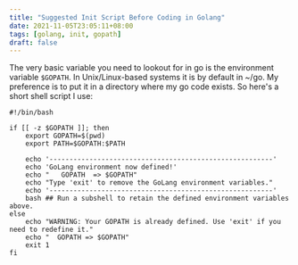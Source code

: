 ```yaml
---
title: "Suggested Init Script Before Coding in Golang"
date: 2021-11-05T23:05:11+08:00
tags: [golang, init, gopath]
draft: false
---
```


The very basic variable you need to lookout for in go is the environment variable `$GOPATH`. In Unix/Linux-based systems it is by default in ~/go.
My preference is to put it in a directory where my go code exists. So here's a short shell script I use:

```
#!/bin/bash

if [[ -z $GOPATH ]]; then
    export GOPATH=$(pwd)
    export PATH=$GOPATH:$PATH
   
    echo '--------------------------------------------------------'
    echo 'GoLang environment now defined!' 
    echo "   GOPATH  => $GOPATH"
    echo "Type 'exit' to remove the GoLang environment variables."
    echo '--------------------------------------------------------'
    bash ## Run a subshell to retain the defined environment variables above.
else
    echo "WARNING: Your GOPATH is already defined. Use 'exit' if you need to redefine it."
    echo "  GOPATH => $GOPATH"
    exit 1
fi
```
